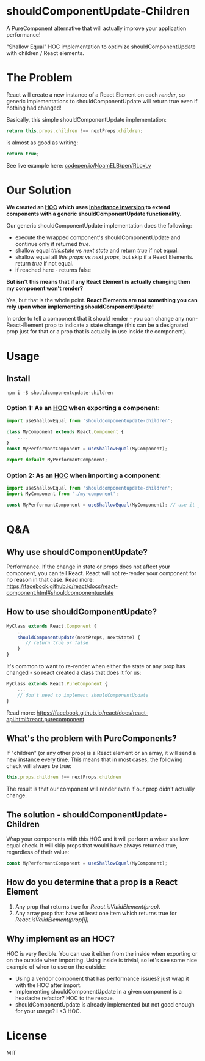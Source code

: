 # shouldComponentUpdate-Children
A PureComponent alternative that will actually improve your application performance!

"Shallow Equal" HOC implementation to optimize shouldComponentUpdate with children / React elements.

# The Problem
React will create a new instance of a React Element on each *render*, so generic implementations to shouldComponentUpdate will return true even if nothing had changed!

Basically, this simple shouldComponentUpdate implementation:
```javascript
return this.props.children !== nextProps.children;
```
is almost as good as writing:
```javascript
return true;
```

See live example here: [codepen.io/NoamELB/pen/RLoxLv](https://codepen.io/NoamELB/pen/RLoxLv?editors=0010)

# Our Solution
**We created an [HOC](https://facebook.github.io/react/docs/higher-order-components.html) which uses [Inheritance Inversion](https://medium.com/@franleplant/react-higher-order-components-in-depth-cf9032ee6c3e#5247) to extend components with a generic shouldComponentUpdate functionality.**

Our generic shouldComponentUpdate implementation does the following:
* execute the wrapped component's shouldComponentUpdate and continue only if returned *true*.
* shallow equal *this.state* vs *next state* and return *true* if not equal.
* shallow equal all *this.props* vs *next props*, but skip if a React Elements. return *true* if not equal.
* if reached here - returns false


**But isn't this means that if any React Element is actually changing then my component won't render?**

Yes, but that is the whole point. **React Elements are not something you can rely upon when implementing shouldComponentUpdate!**

In order to tell a component that it should render - you can change any non-React-Element prop to indicate a state change (this can be a designated prop just for that or a prop that is actually in use inside the component).

# Usage
## Install
```
npm i -S shouldcomponentupdate-children
```

### Option 1: As an [HOC](https://facebook.github.io/react/docs/higher-order-components.html) when exporting a component:
```javascript
import useShallowEqual from 'shouldcomponentupdate-children';

class MyComponent extends React.Component {
    ....
}
const MyPerformantComponent = useShallowEqual(MyComponent);

export default MyPerformantComponent;
```

### Option 2: As an [HOC](https://facebook.github.io/react/docs/higher-order-components.html) when importing a component:
```javascript
import useShallowEqual from 'shouldcomponentupdate-children';
import MyComponent from './my-component';

const MyPerformantComponent = useShallowEqual(MyComponent); // use it just like you would use MyComponent
```

# Q&A
## Why use shouldComponentUpdate?
Performance.
If the change in state or props does not affect your component, you can tell React. React will not re-render your component for no reason in that case.
Read more: https://facebook.github.io/react/docs/react-component.html#shouldcomponentupdate

## How to use shouldComponentUpdate?
```javascript
MyClass extends React.Component {
    ...
    shouldComponentUpdate(nextProps, nextState) {
       // return true or false
    }
}
```
It's common to want to re-render when either the state or any prop has changed - so react created a class that does it for us:
```javascript
MyClass extends React.PureComponent {
    ...
    // don't need to implement shouldComponentUpdate
}
```
Read more: https://facebook.github.io/react/docs/react-api.html#react.purecomponent

## What's the problem with PureComponents?
If "children" (or any other prop) is a React element or an array, it will send a new instance every time.
This means that in most cases, the following check will always be true:
```javascript
this.props.children !== nextProps.children
```
The result is that our component will render even if our prop didn't actually change.

## The solution - shouldComponentUpdate-Children
Wrap your components with this HOC and it will perform a wiser shallow equal check. It will skip props that would have always returned true, regardless of their value:
```javascript
const MyPerformantComponent = useShallowEqual(MyComponent);
```

## How do you determine that a prop is a React Element
1. Any prop that returns true for *React.isValidElement(prop)*.
2. Any array prop that have at least one item which returns true for *React.isValidElement(prop[i])*

## Why implement as an HOC?
HOC is very flexible. You can use it either from the inside when exporting or on the outside when importing.
Using inside is trivial, so let's see some nice example of when to use on the outside:
* Using a vendor component that has performance issues? just wrap it with the HOC after import.
* Implementing shouldComponentUpdate in a given component is a headache refactor? HOC to the rescue.
* shouldComponentUpdate is already implemented but not good enough for your usage? I <3 HOC.

# License
MIT

